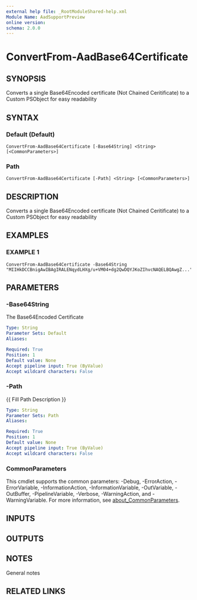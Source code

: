 ```yaml
---
external help file: _RootModuleShared-help.xml
Module Name: AadSupportPreview
online version:
schema: 2.0.0
---
```


# ConvertFrom-AadBase64Certificate

## SYNOPSIS
Converts a single Base64Encoded certificate (Not Chained Ceritificate) to a Custom PSObject for easy readability

## SYNTAX

### Default (Default)
```
ConvertFrom-AadBase64Certificate [-Base64String] <String> [<CommonParameters>]
```

### Path
```
ConvertFrom-AadBase64Certificate [-Path] <String> [<CommonParameters>]
```

## DESCRIPTION
Converts a single Base64Encoded certificate (Not Chained Ceritificate) to a Custom PSObject for easy readability

## EXAMPLES

### EXAMPLE 1
```
ConvertFrom-AadBase64Certificate -Base64String "MIIHkDCCBnigAwIBAgIRALENqydLHXg/u+VM04+dg2QwDQYJKoZIhvcNAQELBQAwgZ..."
```

## PARAMETERS

### -Base64String
The Base64Encoded Certificate

```yaml
Type: String
Parameter Sets: Default
Aliases:

Required: True
Position: 1
Default value: None
Accept pipeline input: True (ByValue)
Accept wildcard characters: False
```

### -Path
{{ Fill Path Description }}

```yaml
Type: String
Parameter Sets: Path
Aliases:

Required: True
Position: 1
Default value: None
Accept pipeline input: True (ByValue)
Accept wildcard characters: False
```

### CommonParameters
This cmdlet supports the common parameters: -Debug, -ErrorAction, -ErrorVariable, -InformationAction, -InformationVariable, -OutVariable, -OutBuffer, -PipelineVariable, -Verbose, -WarningAction, and -WarningVariable. For more information, see [about_CommonParameters](http://go.microsoft.com/fwlink/?LinkID=113216).

## INPUTS

## OUTPUTS

## NOTES
General notes

## RELATED LINKS
